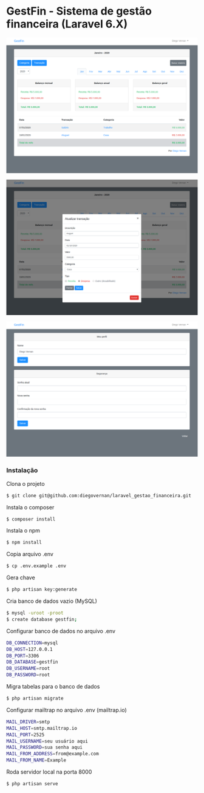 # GestFin - Sistema de gestão financeira (Laravel 6.X)

![alt test](screenshots/1.png)

![alt test](screenshots/2.png)

![alt test](screenshots/3.png)


### Instalação

Clona o projeto
```bash
$ git clone git@github.com:diegovernan/laravel_gestao_financeira.git
```

Instala o composer
```bash
$ composer install
```

Instala o npm
```bash
$ npm install
```

Copia arquivo .env
```bash
$ cp .env.example .env
```

Gera chave
```bash
$ php artisan key:generate
```

Cria banco de dados vazio (MySQL)
```bash
$ mysql -uroot -proot
$ create database gestfin;
```

Configurar banco de dados no arquivo .env
```bash
DB_CONNECTION=mysql
DB_HOST=127.0.0.1
DB_PORT=3306
DB_DATABASE=gestfin
DB_USERNAME=root
DB_PASSWORD=root
```

Migra tabelas para o banco de dados
```bash
$ php artisan migrate
```

Configurar mailtrap no arquivo .env (mailtrap.io)
```bash
MAIL_DRIVER=smtp
MAIL_HOST=smtp.mailtrap.io
MAIL_PORT=2525
MAIL_USERNAME=seu usuário aqui
MAIL_PASSWORD=sua senha aqui
MAIL_FROM_ADDRESS=from@example.com
MAIL_FROM_NAME=Example
```

Roda servidor local na porta 8000
```bash
$ php artisan serve
```
